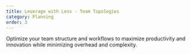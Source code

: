 ```yaml
---
title: Leverage with Less - Team Topologies
category: Planning
order: 3
---
```

Optimize your team structure and workflows to maximize productivity and innovation while minimizing overhead and complexity.
